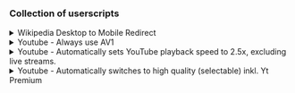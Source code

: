 ### Collection of userscripts

<details>
  <summary>Wikipedia Desktop to Mobile Redirect</summary>
  
    // ==UserScript==
    // @name         Wikipedia Desktop to Mobile Redirect
    // @namespace    http://tampermonkey.net/
    // @version      v1
    // @author       OD
    // @description  Redirect desktop Wikipedia to mobile version
    // @match        https://*.wikipedia.org/*
    // @exclude      https://*.m.wikipedia.org/*
    // @grant        none
    // ==/UserScript==
    
    (function() {
        'use strict';
        let currentURL = window.location.href;
        let mobileURL = currentURL.replace(/\/\/(\w+)\.wikipedia\.org/, '//$1.m.wikipedia.org');
        window.location.replace(mobileURL);
    })();

</details>

<details>
  <summary>Youtube - Always use AV1</summary>
  
    // ==UserScript==
    // @name                Use YouTube AV1
    // @description         Use AV1 for video playback on YouTube with enhanced features and compatibility
    // @namespace           http://tampermonkey.net/
    // @version             v1
    // @author              OD
    // @match               https://www.youtube.com/*
    // @match               https://www.youtube.com/embed/*
    // @match               https://www.youtube-nocookie.com/embed/*
    // @exclude             https://www.youtube.com/live_chat*
    // @exclude             https://www.youtube.com/live_chat_replay*
    // @exclude             /^https?://\S+\.(txt|png|jpg|jpeg|gif|xml|svg|manifest|log|ini)[^\/]*$/
    // @icon                https://www.google.com/s2/favicons?sz=64&domain=youtube.com
    // @grant               none
    // @run-at              document-start
    // @license             MIT
    // @unwrap
    // @allFrames           true
    // @inject-into         page
    // ==/UserScript==
    
    /**
     * Enhanced YouTube AV1 Userscript
     *
     * This script forces YouTube to use the AV1 video codec for playback, which can provide
     * better video quality at the same bitrate compared to older codecs like VP9 or H.264.
     *
     * Improvements in this version:
     * - Better error handling and browser compatibility checks
     * - Improved code structure and documentation
     * - More efficient promise handling
     * - Enhanced debugging capabilities
     * - Better performance through optimized code
     */
    (function () {
      'use strict';
    
      // Configuration options
      const CONFIG = {
        debug: false,           // Set to true to enable detailed console logging
        forceAV1: true,         // Set to false to disable AV1 forcing (for testing)
        preferenceValue: '8192' // YouTube's internal value for AV1 preference
      };
    
      // Logger utility for better debugging
      const logger = {
        debug: function(...args) {
          if (CONFIG.debug) console.debug("YouTube-AV1:", ...args);
        },
        info: function(...args) {
          console.info("YouTube-AV1:", ...args);
        },
        warn: function(...args) {
          console.warn("YouTube-AV1:", ...args);
        },
        error: function(...args) {
          console.error("YouTube-AV1:", ...args);
        }
      };
    
      logger.info("Script injected");
    
      /**
       * Safely get the native Promise implementation
       * This avoids issues with modified Promise objects in some browsers
       * @returns {PromiseConstructor} A reliable Promise constructor
       */
      function getSafePromise() {
        try {
          // Use the Promise from an async function to avoid hacked global Promise
          return (async () => {})().constructor;
        } catch (e) {
          logger.warn("Failed to get safe Promise, falling back to global Promise", e);
          return window.Promise;
        }
      }
    
      /**
       * Configure YouTube experiment flags to optimize for AV1
       * This modifies YouTube's internal configuration to prefer AV1
       */
      function configureYouTubeFlags() {
        logger.debug("Configuring YouTube experiment flags");
    
        let firstConfigDetected = true;
        let intervalId = 0;
        const { setInterval, clearInterval, setTimeout } = window;
    
        const updateFlags = () => {
          // Check if YouTube config exists
          const ytConfig = (window.ytcfg && window.ytcfg.data_) ? window.ytcfg.data_ : null;
          if (!ytConfig) return;
    
          const isFirstConfig = firstConfigDetected;
          firstConfigDetected = false;
    
          // Update experiment flags to optimize for AV1
          const flagSets = [ytConfig.EXPERIMENT_FLAGS, ytConfig.EXPERIMENTS_FORCED_FLAGS];
    
          for (const flags of flagSets) {
            if (!flags) continue;
    
            // Disable flags that would prevent AV1 from being selected
            flags.html5_disable_av1_hdr = false;
            flags.html5_prefer_hbr_vp9_over_av1 = false;
            flags.html5_account_onesie_format_selection_during_format_filter = false;
    
            // Additional flags that might help with AV1 selection
            if (flags.hasOwnProperty('html5_prefer_av1_over_vp9_for_hdr')) {
              flags.html5_prefer_av1_over_vp9_for_hdr = true;
            }
          }
    
          // Set up a mutation observer to detect when YouTube updates its configuration
          if (isFirstConfig) {
            let observer = new MutationObserver(() => {
              observer.disconnect();
              observer.takeRecords();
              observer = null;
    
              setTimeout(() => {
                if (intervalId) {
                  clearInterval.call(window, intervalId);
                  intervalId = 0;
                }
                updateFlags();
              });
            });
    
            observer.observe(document, { subtree: true, childList: true });
          }
        };
    
        // Start checking for YouTube config
        intervalId = setInterval.call(window, updateFlags, 100);
      }
    
      /**
       * Configure the browser to report AV1 support
       * This overrides the browser's media type checking functions to report AV1 compatibility
       */
      function configureBrowserFormatSupport() {
        logger.debug("Configuring browser to report AV1 support");
    
        /**
         * Tests if a MIME type is an AV1 video type
         * @param {string} type - MIME type string to test
         * @returns {boolean|undefined} true if AV1, undefined if not AV1 (to defer to original checker)
         */
        function isAV1VideoType(type) {
          if (typeof type !== 'string' || !type.startsWith('video/')) {
            return undefined;
          }
    
          // Check for AV1 codec in the MIME type
          if (type.includes('av01') && /codecs[\x20-\x7F]+\bav01\b/.test(type)) {
            return true;
          } else if (type.includes('av1') && /codecs[\x20-\x7F]+\bav1\b/.test(type)) {
            return true;
          }
    
          return undefined;
        }
    
        /**
         * Creates a modified type checker that reports AV1 support
         * @param {Function} originalChecker - The original type checking function
         * @param {boolean} useStringResult - Whether to return "probably" instead of true
         * @returns {Function} A modified type checker function
         */
        function createModifiedTypeChecker(originalChecker, useStringResult) {
          return function(type) {
            let result = undefined;
    
            // Handle undefined input
            if (type === undefined) {
              result = false;
            } else {
              // Check if this is an AV1 type
              result = isAV1VideoType(type);
            }
    
            // If not an AV1 type or undefined input, defer to original checker
            if (result === undefined) {
              result = originalChecker.apply(this, arguments);
            } else if (useStringResult) {
              // Convert boolean to string result if needed
              result = result ? "probably" : "";
            }
    
            logger.debug("Type check:", type, "→", result);
            return result;
          };
        }
    
        // Override HTMLVideoElement.canPlayType()
        try {
          const videoProto = (HTMLVideoElement || 0).prototype;
          if (videoProto && typeof videoProto.canPlayType === 'function') {
            videoProto.canPlayType = createModifiedTypeChecker(videoProto.canPlayType, true);
            logger.debug("Successfully overrode HTMLVideoElement.canPlayType");
          }
        } catch (e) {
          logger.error("Failed to override HTMLVideoElement.canPlayType", e);
        }
    
        // Override MediaSource.isTypeSupported()
        try {
          const mediaSource = window.MediaSource;
          if (mediaSource && typeof mediaSource.isTypeSupported === 'function') {
            mediaSource.isTypeSupported = createModifiedTypeChecker(mediaSource.isTypeSupported, false);
            logger.debug("Successfully overrode MediaSource.isTypeSupported");
          }
        } catch (e) {
          logger.error("Failed to override MediaSource.isTypeSupported", e);
        }
      }
    
      /**
       * Set the YouTube AV1 preference in localStorage
       * This tells YouTube that the user prefers AV1 codec
       */
      function setYouTubeAV1Preference() {
        logger.debug("Setting YouTube AV1 preference");
    
        const prefKey = 'yt-player-av1-pref';
        const prefValue = CONFIG.preferenceValue;
    
        try {
          // Try to define a property that always returns the AV1 preference value
          Object.defineProperty(localStorage.constructor.prototype, prefKey, {
            get() {
              if (this === localStorage) return prefValue;
              return this.getItem(prefKey);
            },
            set(newValue) {
              this.setItem(prefKey, newValue);
              return true;
            },
            enumerable: true,
            configurable: true
          });
    
          logger.debug("Successfully defined localStorage property for AV1 preference");
        } catch (e) {
          // Fall back to directly setting the value if property definition fails
          try {
            localStorage[prefKey] = prefValue;
            logger.debug("Set AV1 preference directly in localStorage");
          } catch (e2) {
            logger.error("Failed to set AV1 preference in localStorage", e2);
          }
        }
    
        // Verify the preference was set correctly
        if (localStorage[prefKey] !== prefValue) {
          logger.warn("AV1 preference verification failed - script may not work correctly");
        }
      }
    
      /**
       * Enable AV1 on YouTube by applying all necessary configurations
       */
      function enableAV1() {
        if (!CONFIG.forceAV1) {
          logger.info("AV1 forcing is disabled in configuration");
          return;
        }
    
        logger.info("Enabling AV1 for YouTube");
    
        // Set the YouTube AV1 preference
        setYouTubeAV1Preference();
    
        // Configure browser to report AV1 support
        configureBrowserFormatSupport();
    
        // Configure YouTube experiment flags
        configureYouTubeFlags();
    
        logger.info("AV1 enabled successfully");
      }
    
      /**
       * Check if the browser supports AV1 decoding
       * @returns {Promise<boolean>} Promise resolving to true if AV1 is supported
       */
      function checkAV1Support() {
        logger.debug("Checking browser AV1 support");
    
        // Use a safe Promise implementation
        const SafePromise = getSafePromise();
    
        // If mediaCapabilities API is not available, assume no support
        if (!navigator.mediaCapabilities || typeof navigator.mediaCapabilities.decodingInfo !== 'function') {
          logger.warn("MediaCapabilities API not available");
          return SafePromise.resolve(false);
        }
    
        try {
          // Test AV1 decoding capability
          return navigator.mediaCapabilities.decodingInfo({
            type: "file",
            video: {
              contentType: "video/mp4; codecs=av01.0.05M.08.0.110.05.01.06.0",
              height: 1080,
              width: 1920,
              framerate: 30,
              bitrate: 2826848,
            },
            audio: {
              contentType: "audio/webm; codecs=opus",
              channels: "2.1",
              samplerate: 44100,
              bitrate: 255236,
            }
          }).then(result => {
            const supported = !!(result && result.supported && result.smooth);
            logger.info("Browser AV1 support:", supported ? "Yes" : "No");
            return supported;
          }).catch(error => {
            logger.error("Error checking AV1 support:", error);
            return false;
          });
        } catch (e) {
          logger.error("Exception checking AV1 support:", e);
          return SafePromise.resolve(false);
        }
      }
    
      /**
       * Main initialization function
       */
      function initialize() {
        // Check if browser supports AV1
        checkAV1Support().then(supported => {
          if (supported) {
            // Browser supports AV1, enable it
            enableAV1();
          } else {
            // Browser doesn't support AV1, show warning
            logger.warn("Your browser does not support AV1. Consider using the latest version of Google Chrome, Microsoft Edge, or Mozilla Firefox for AV1 support.");
          }
        });
      }
    
      // Start the script
      initialize();
    
    })();
</details>

<details>
  <summary>Youtube - Automatically sets YouTube playback speed to 2.5x, excluding live streams.</summary>
  
      // ==UserScript==
      // @name         YouTube Default Playback Speed
      // @namespace    https://youtube.com/
      // @version             v1
      // @author              OD
      // @description  Automatically sets YouTube playback speed to 2.5x, excluding live streams.
      // @match        https://www.youtube.com/*
      // @grant        none
      // ==/UserScript==
      
      (function () {
          'use strict';
      
          const DEFAULT_SPEED = 1.25;
      
          function isLiveStream() {
              // Check for the "LIVE" badge; YouTube uses a specific indicator for live streams
              const liveBadge = document.querySelector('.ytp-live-badge');
              return liveBadge && liveBadge.offsetParent !== null;
          }
      
          function setPlaybackSpeed(video) {
              if (video && !isLiveStream() && video.playbackRate !== DEFAULT_SPEED) {
                  video.playbackRate = DEFAULT_SPEED;
                  console.log(`Playback speed set to ${DEFAULT_SPEED}x`);
              }
          }
      
          function handleNewVideo() {
              const video = document.querySelector('video.html5-main-video');
              if (video) {
                  setPlaybackSpeed(video);
              }
          }
      
          function initObservers() {
              // Observe DOM changes for dynamically loaded pages (YouTube's SPA behavior)
              const observer = new MutationObserver(() => {
                  handleNewVideo();
              });
      
              observer.observe(document.body, { childList: true, subtree: true });
      
              // Handle YouTube's navigation events (yt-navigate-finish)
              window.addEventListener('yt-navigate-finish', () => {
                  setTimeout(() => {
                      handleNewVideo();
                  }, 500); // Delay to ensure the video element is loaded
              });
          }
      
          // Initial setup for the video on page load
          window.addEventListener('load', () => {
              setTimeout(() => {
                  handleNewVideo();
              }, 1000);
          });
      
          // Initialize observers
          initObservers();
      })();

</details>

<details>
  <summary>Youtube - Automatically switches to high quality (selectable) inkl. Yt Premium</summary>
  
      // ==UserScript==
      // @name                Youtube HD Premium
      // @icon                https://www.youtube.com/img/favicon_48.png
      // @version             v1
      // @author              OD
      // @match               *://www.youtube.com/*
      // @match               *://m.youtube.com/*
      // @match               *://www.youtube-nocookie.com/*
      // @exclude             *://www.youtube.com/live_chat*
      // @grant               GM.getValue
      // @grant               GM.setValue
      // @grant               GM.deleteValue
      // @grant               GM.listValues
      // @grant               GM.registerMenuCommand
      // @grant               GM.unregisterMenuCommand
      // @grant               GM.notification
      // @grant               GM_getValue
      // @grant               GM_setValue
      // @grant               GM_deleteValue
      // @grant               GM_listValues
      // @grant               GM_registerMenuCommand
      // @grant               GM_unregisterMenuCommand
      // @grant               GM_notification
      // @license             MIT
      // @description         Automatically switches to high quality (1080p+)
      
      // ==/UserScript==
      
      /*jshint esversion: 11 */
      
      (function () {
          "use strict";
      
          // -------------------------------
          // Default settings (for storage key "settings")
          // -------------------------------
          const DEFAULT_SETTINGS = {
              targetResolution: "hd1080", // Default to 1080p
              expandMenu: false,
              debug: false,
              forceHD: true // New option to force minimum 1080p when available
          };
      
          // -------------------------------
          // Translations - English only
          // -------------------------------
          const TRANSLATIONS = {
              tampermonkeyOutdatedAlertMessage: "It looks like you're using an older version of Tampermonkey that might cause menu issues. For the best experience, please update to version 5.4.6224 or later.",
              qualityMenu: 'Quality Menu',
              autoModeName: 'Optimized Auto',
              debug: 'DEBUG',
              forceHD: 'Force HD (min 1080p)'
          };
      
          // Keep only HD resolutions (1080p and above)
          const QUALITIES = {
              highres: 4320,
              hd2160: 2160,
              hd1440: 1440,
              hd1080: 1080,
              auto: 0
          };
      
          const PREMIUM_INDICATOR_LABEL = "Premium";
      
          // -------------------------------
          // Global variables
          // -------------------------------
          let userSettings = { ...DEFAULT_SETTINGS };
          let useCompatibilityMode = false;
          let menuItems = [];
          let moviePlayer = null;
          let isOldTampermonkey = false;
          const updatedVersions = {
              Tampermonkey: '5.4.624',
          };
          let isScriptRecentlyUpdated = false;
          let retryCount = 0;
          const MAX_RETRIES = 3;
      
          // -------------------------------
          // GM FUNCTION OVERRIDES
          // -------------------------------
          const GMCustomRegisterMenuCommand = useCompatibilityMode ? GM_registerMenuCommand : GM.registerMenuCommand;
          const GMCustomUnregisterMenuCommand = useCompatibilityMode ? GM_unregisterMenuCommand : GM.unregisterMenuCommand;
          const GMCustomGetValue = useCompatibilityMode ? GM_getValue : GM.getValue;
          const GMCustomSetValue = useCompatibilityMode ? GM_setValue : GM.setValue;
          const GMCustomDeleteValue = useCompatibilityMode ? GM_deleteValue : GM.deleteValue;
          const GMCustomListValues = useCompatibilityMode ? GM_listValues : GM.listValues;
          const GMCustomNotification = useCompatibilityMode ? GM_notification : GM.notification;
      
          // -------------------------------
          // Debug logging helper
          // -------------------------------
          function debugLog(message) {
              if (!userSettings.debug) return;
              const stack = new Error().stack;
              const stackLines = stack.split("\n");
              const callerLine = stackLines[2] ? stackLines[2].trim() : "Line not found";
              if (!message.endsWith(".")) {
                  message += ".";
              }
              console.log(`[YTHD DEBUG] ${message} Function called ${callerLine}`);
          }
      
          // -------------------------------
          // Video quality functions
          // -------------------------------
          function setResolution(force = false) {
              try {
                  if (!moviePlayer) throw "Movie player not found.";
                  const videoQualityData = moviePlayer.getAvailableQualityData();
                  const currentPlaybackQuality = moviePlayer.getPlaybackQuality();
                  const currentQualityLabel = moviePlayer.getPlaybackQualityLabel();
                  if (!videoQualityData.length) throw "Quality options missing.";
      
                  // Get available quality levels
                  const availableQualityLevels = moviePlayer.getAvailableQualityLevels();
      
                  // Check if HD quality is available
                  const hasHDQuality = availableQualityLevels.some(q => QUALITIES[q] >= 1080);
      
                  if (userSettings.targetResolution === 'auto') {
                      if (!currentPlaybackQuality || !currentQualityLabel) throw "Unable to determine current playback quality.";
      
                      const currentQualityValue = QUALITIES[currentPlaybackQuality] || 0;
                      const isHDQuality = currentQualityValue >= 1080;
                      const isPremiumQuality = currentQualityLabel.trim().endsWith(PREMIUM_INDICATOR_LABEL);
      
                      // If Force HD is enabled, check if we need to upgrade quality
                      if (userSettings.forceHD && hasHDQuality && !isHDQuality) {
                          // Find the lowest HD quality available
                          const hdQuality = availableQualityLevels.find(q => QUALITIES[q] >= 1080);
                          if (hdQuality) {
                              const premiumData = videoQualityData.find(q =>
                                  q.quality === hdQuality &&
                                  q.qualityLabel.trim().endsWith(PREMIUM_INDICATOR_LABEL) &&
                                  q.isPlayable
                              );
                              moviePlayer.setPlaybackQualityRange(hdQuality, hdQuality, premiumData?.formatId);
                              debugLog(`Force HD enabled: Setting quality to [${hdQuality}${premiumData ? " Premium" : ""}]`);
                              return;
                          }
                      }
      
                      const isOptimalQuality = videoQualityData.filter(q => q.quality == currentPlaybackQuality).length <= 1 ||
                          isPremiumQuality;
                      if (!isOptimalQuality) moviePlayer.loadVideoById(moviePlayer.getVideoData().video_id);
                      debugLog(`Setting quality to: [${TRANSLATIONS.autoModeName}]`);
                  } else {
                      let resolvedTarget = findNextAvailableQuality(userSettings.targetResolution, availableQualityLevels);
                      if (!resolvedTarget) {
                          // Retry mechanism if target resolution is not found
                          if (retryCount < MAX_RETRIES) {
                              retryCount++;
                              debugLog(`Resolution not found, retrying... (${retryCount}/${MAX_RETRIES})`);
                              setTimeout(() => setResolution(force), 1000);
                              return;
                          } else {
                              debugLog("Max retries reached, using best available quality.");
                              resolvedTarget = availableQualityLevels[0] || 'auto';
                              retryCount = 0;
                          }
                      } else {
                          retryCount = 0;
                      }
      
                      const premiumData = videoQualityData.find(q =>
                          q.quality === resolvedTarget &&
                          q.qualityLabel.trim().endsWith(PREMIUM_INDICATOR_LABEL) &&
                          q.isPlayable
                      );
                      moviePlayer.setPlaybackQualityRange(resolvedTarget, resolvedTarget, premiumData?.formatId);
                      debugLog(`Setting quality to: [${resolvedTarget}${premiumData ? " Premium" : ""}]`);
                  }
              } catch (error) {
                  debugLog("Did not set resolution. " + error);
                  // Retry on errors if we haven't exceeded max retries
                  if (retryCount < MAX_RETRIES) {
                      retryCount++;
                      debugLog(`Error encountered, retrying... (${retryCount}/${MAX_RETRIES})`);
                      setTimeout(() => setResolution(force), 1000);
                  } else {
                      retryCount = 0;
                  }
              }
          }
      
          function findNextAvailableQuality(target, availableQualities) {
              const targetValue = QUALITIES[target];
              return availableQualities
                  .map(q => ({ quality: q, value: QUALITIES[q] || 0 }))
                  .sort((a, b) => b.value - a.value) // Sort by highest to lowest
                  .find(q => q.value <= targetValue)?.quality;
          }
      
          function processNewPage() {
              debugLog('Processing new page...');
              moviePlayer = document.querySelector('#movie_player');
      
              // If immediately available, set the resolution
              if (moviePlayer) {
                  setResolution();
              } else {
                  // If not available yet, try again after a short delay
                  debugLog('Movie player not found, will retry...');
                  setTimeout(() => {
                      moviePlayer = document.querySelector('#movie_player');
                      if (moviePlayer) {
                          setResolution();
                      } else {
                          debugLog('Movie player still not found after delay');
                      }
                  }, 2000);
              }
      
              // Also listen for new video data to ensure resolution is applied
              document.addEventListener('yt-navigate-finish', () => {
                  setTimeout(() => {
                      if (!moviePlayer) moviePlayer = document.querySelector('#movie_player');
                      setResolution();
                  }, 1000);
              }, { once: true });
          }
      
          // -------------------------------
          // Menu functions
          // -------------------------------
          function processMenuOptions(options, callback) {
              Object.values(options).forEach(option => {
                  if (!option.alwaysShow && !userSettings.expandMenu && !isOldTampermonkey) return;
                  if (option.items) {
                      option.items.forEach(item => callback(item));
                  } else {
                      callback(option);
                  }
              });
          }
      
          // The menu callbacks now use the helper "updateSetting" to update the stored settings.
          function showMenuOptions() {
              const shouldAutoClose = isOldTampermonkey;
              removeMenuOptions();
              const menuExpandButton = isOldTampermonkey ? {} : {
                  expandMenu: {
                      alwaysShow: true,
                      label: () => `${TRANSLATIONS.qualityMenu} ${userSettings.expandMenu ? "🔼" : "🔽"}`,
                      menuId: "menuExpandBtn",
                      handleClick: async function () {
                          userSettings.expandMenu = !userSettings.expandMenu;
                          await updateSetting('expandMenu', userSettings.expandMenu);
                          showMenuOptions();
                      },
                  },
              };
              const menuOptions = {
                  ...menuExpandButton,
                  qualities: {
                      items: Object.entries(QUALITIES).map(([label, resolution]) => ({
                          label: () => `${resolution === 0 ? TRANSLATIONS.autoModeName : resolution + 'p'} ${label === userSettings.targetResolution ? "✅" : ""}`,
                          menuId: label,
                          handleClick: async function () {
                              if (userSettings.targetResolution === label) return;
                              userSettings.targetResolution = label;
                              await updateSetting('targetResolution', label);
                              setResolution(true);
                              showMenuOptions();
                          },
                      })),
                  },
                  forceHD: {
                      label: () => `${TRANSLATIONS.forceHD} ${userSettings.forceHD ? "✅" : ""}`,
                      menuId: "forceHDBtn",
                      handleClick: async function () {
                          userSettings.forceHD = !userSettings.forceHD;
                          await updateSetting('forceHD', userSettings.forceHD);
                          setResolution(true);
                          showMenuOptions();
                      },
                  },
                  debug: {
                      label: () => `${TRANSLATIONS.debug} ${userSettings.debug ? "✅" : ""}`,
                      menuId: "debugBtn",
                      handleClick: async function () {
                          userSettings.debug = !userSettings.debug;
                          await updateSetting('debug', userSettings.debug);
                          showMenuOptions();
                      },
                  },
              };
      
              processMenuOptions(menuOptions, (item) => {
                  GMCustomRegisterMenuCommand(item.label(), item.handleClick, {
                      id: item.menuId,
                      autoClose: shouldAutoClose,
                  });
                  menuItems.push(item.menuId);
              });
          }
      
          function removeMenuOptions() {
              while (menuItems.length) {
                  GMCustomUnregisterMenuCommand(menuItems.pop());
              }
          }
      
          // -------------------------------
          // GreaseMonkey / Tampermonkey version checks
          // -------------------------------
          function compareVersions(v1, v2) {
              try {
                  if (!v1 || !v2) throw "Invalid version string.";
                  if (v1 === v2) return 0;
                  const parts1 = v1.split('.').map(Number);
                  const parts2 = v2.split('.').map(Number);
                  const len = Math.max(parts1.length, parts2.length);
                  for (let i = 0; i < len; i++) {
                      const num1 = parts1[i] || 0;
                      const num2 = parts2[i] || 0;
                      if (num1 > num2) return 1;
                      if (num1 < num2) return -1;
                  }
                  return 0;
              } catch (error) {
                  throw ("Error comparing versions: " + error);
              }
          }
      
          function hasGreasyMonkeyAPI() {
              if (typeof GM !== 'undefined') return true;
              if (typeof GM_info !== 'undefined') {
                  useCompatibilityMode = true;
                  debugLog("Running in compatibility mode.");
                  return true;
              }
              return false;
          }
      
          function CheckTampermonkeyUpdated() {
              if (GM_info.scriptHandler === "Tampermonkey" &&
                  compareVersions(GM_info.version, updatedVersions.Tampermonkey) !== 1) {
                  isOldTampermonkey = true;
                  if (isScriptRecentlyUpdated) {
                      GMCustomNotification({
                          text: TRANSLATIONS.tampermonkeyOutdatedAlertMessage,
                          timeout: 15000
                      });
                  }
              }
          }
      
          // -------------------------------
          // Storage helper functions
          // -------------------------------
      
          /**
           * Load user settings from the "settings" key.
           * Ensures that only keys existing in DEFAULT_SETTINGS are kept.
           * If no stored settings are found, defaults are used.
           */
          async function loadUserSettings() {
              try {
                  const storedSettings = await GMCustomGetValue('settings', {});
      
                  // Check for the legacy versions without forceHD option
                  if (storedSettings && !('forceHD' in storedSettings)) {
                      storedSettings.forceHD = DEFAULT_SETTINGS.forceHD;
                  }
      
                  userSettings = Object.keys(DEFAULT_SETTINGS).reduce((accumulator, key) => {
                      accumulator[key] = storedSettings.hasOwnProperty(key) ? storedSettings[key] : DEFAULT_SETTINGS[key];
                      return accumulator;
                  }, {});
      
                  // Migration: If stored resolution is below 1080p, upgrade it
                  const storedResolution = storedSettings.targetResolution;
                  if (storedResolution && !QUALITIES.hasOwnProperty(storedResolution)) {
                      userSettings.targetResolution = 'hd1080';
                      debugLog(`Migrated resolution from ${storedResolution} to hd1080`);
                  }
      
                  await GMCustomSetValue('settings', userSettings);
                  debugLog(`Loaded user settings: ${JSON.stringify(userSettings)}.`);
              } catch (error) {
                  throw error;
              }
          }
      
          // Update one setting in the stored settings.
          async function updateSetting(key, value) {
              try {
                  let currentSettings = await GMCustomGetValue('settings', DEFAULT_SETTINGS);
                  currentSettings[key] = value;
                  await GMCustomSetValue('settings', currentSettings);
              } catch (error) {
                  debugLog("Error updating setting: " + error);
              }
          }
      
          async function updateScriptInfo() {
              try {
                  const oldScriptInfo = await GMCustomGetValue('scriptInfo', null);
                  debugLog(`Previous script info: ${JSON.stringify(oldScriptInfo)}`);
                  const newScriptInfo = {
                      version: getScriptVersionFromMeta(),
                      lastRun: new Date().toISOString()
                  };
                  await GMCustomSetValue('scriptInfo', newScriptInfo);
      
                  if (!oldScriptInfo || compareVersions(newScriptInfo.version, oldScriptInfo?.version) !== 0) {
                      isScriptRecentlyUpdated = true;
      
                      // Show update notification
                      GMCustomNotification({
                          text: "YouTube HD Premium has been updated to remove resolutions below 1080p and add Force HD option",
                          title: "YouTube HD Premium Updated",
                          timeout: 10000
                      });
                  }
                  debugLog(`Updated script info: ${JSON.stringify(newScriptInfo)}`);
              } catch (error) {
                  debugLog("Error updating script info: " + error);
              }
          }
      
          // Cleanup any leftover keys from previous versions.
          async function cleanupOldStorage() {
              try {
                  const allowedKeys = ['settings', 'scriptInfo'];
                  const keys = await GMCustomListValues();
                  for (const key of keys) {
                      if (!allowedKeys.includes(key)) {
                          await GMCustomDeleteValue(key);
                          debugLog(`Deleted leftover key: ${key}`);
                      }
                  }
              } catch (error) {
                  debugLog("Error cleaning up old storage keys: " + error);
              }
          }
      
          // -------------------------------
          // Script metadata extraction
          // -------------------------------
          function getScriptVersionFromMeta() {
              const meta = GM_info.scriptMetaStr;
              const versionMatch = meta.match(/@version\s+([^\r\n]+)/);
              return versionMatch ? versionMatch[1].trim() : null;
          }
      
          // -------------------------------
          // Enhanced event handling
          // -------------------------------
          function addEventListeners() {
              if (window.location.hostname === "m.youtube.com") {
                  window.addEventListener('state-navigateend', processNewPage, true);
              } else {
                  window.addEventListener('yt-player-updated', processNewPage, true);
                  window.addEventListener('yt-page-data-updated', processNewPage, true);
      
                  // Additional event listeners for better reliability
                  window.addEventListener('yt-player-state-change', () => {
                      if (moviePlayer && moviePlayer.getPlayerState() === 1) { // Playing state
                          setResolution();
                      }
                  }, true);
              }
      
              // Add mutation observer to detect player changes
              const observer = new MutationObserver((mutations) => {
                  for (let mutation of mutations) {
                      if (mutation.addedNodes.length) {
                          const player = document.querySelector('#movie_player');
                          if (player && player !== moviePlayer) {
                              moviePlayer = player;
                              debugLog('Player detected via mutation observer');
                              setResolution();
                              break;
                          }
                      }
                  }
              });
      
              observer.observe(document.body, {
                  childList: true,
                  subtree: true
              });
          }
      
          async function initialize() {
              try {
                  if (!hasGreasyMonkeyAPI()) throw "Did not detect valid Grease Monkey API";
                  await cleanupOldStorage();
                  await loadUserSettings();
                  await updateScriptInfo();
                  CheckTampermonkeyUpdated();
              } catch (error) {
                  debugLog(`Error loading user settings: ${error}. Loading with default settings.`);
              }
              if (window.self === window.top) {
                  processNewPage(); // Ensure initial resolution update on first load.
                  window.addEventListener('yt-navigate-finish', addEventListeners, { once: true });
                  showMenuOptions();
              } else {
                  window.addEventListener('loadstart', processNewPage, true);
                  // Also process for embedded videos immediately
                  processNewPage();
              }
          }
      
          // -------------------------------
          // Entry Point
          // -------------------------------
          initialize();
      })();

</details>

